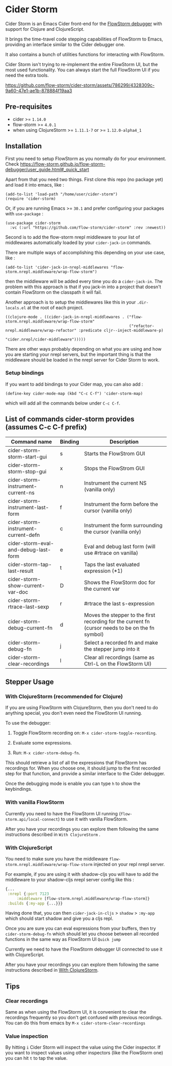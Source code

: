 # Cider Storm

Cider Storm is an Emacs Cider front-end for the [FlowStorm debugger](https://github.com/flow-storm/flow-storm-debugger) with support for Clojure and ClojureScript.

It brings the time-travel code stepping capabilities of FlowStorm to Emacs, providing an interface
similar to the Cider debugger one.

It also contains a bunch of utilities functions for interacting with FlowStorm.

Cider Storm isn't trying to re-implement the entire FlowStorm UI, but the most used functionality.
You can always start the full FlowStorm UI if you need the extra tools.


https://github.com/flow-storm/cider-storm/assets/786299/4328309c-9a60-47e1-ae1b-878884f19aa3


## Pre-requisites

- cider >= `1.14.0`
- flow-storm >= `4.0.1`
- when using ClojureStorm >= `1.11.1-7` or >= `1.12.0-alpha4_1`

## Installation

First you need to setup FlowStorm as you normally do for your environment. Check https://flow-storm.github.io/flow-storm-debugger/user_guide.html#_quick_start

Apart from that you need two things. First clone this repo (no package yet) and load it into emacs, like :

```elisp
(add-to-list 'load-path "/home/user/cider-storm")
(require 'cider-storm)
```

Or, if you are running Emacs >= `30.1` and prefer configuring your packages with `use-package` :
```elisp
(use-package cider-storm
  :vc (:url "https://github.com/flow-storm/cider-storm" :rev :newest))
```

Second is to add the flow-storm nrepl middleware to your list of middlewares automatically loaded by your `cider-jack-in` commands.

There are multiple ways of accomplishing this depending on your use case, like :

```elisp
(add-to-list 'cider-jack-in-nrepl-middlewares "flow-storm.nrepl.middleware/wrap-flow-storm")
```

then the middleware will be added every time you do a `cider-jack-in`. The problem with this approach is that
if you jack-in into a project that doesn't contain FlowStorm on the classpath it will fail.

Another approach is to setup the middlewares like this in your `.dir-locals.el` at the root of each project.

```elisp
((clojure-mode . ((cider-jack-in-nrepl-middlewares . ("flow-storm.nrepl.middleware/wrap-flow-storm"
													  ("refactor-nrepl.middleware/wrap-refactor" :predicate cljr--inject-middleware-p)
													  "cider.nrepl/cider-middleware")))))
```

There are other ways probably depending on what you are using and how you are starting your nrepl servers, but the important thing
is that the middleware should be loaded in the nrepl server for Cider Storm to work.

### Setup bindings

If you want to add bindings to your Cider map, you can also add :

```elisp
(define-key cider-mode-map (kbd "C-c C-f") 'cider-storm-map)
```

which will add all the commands below under `C-c C-f`.

## List of commands cider-storm provides (assumes C-c C-f prefix)

|Command name                         |Binding|Description                                                                                        |
|-------------------------------------|-------|---------------------------------------------------------------------------------------------------|
|cider-storm-storm-start-gui          | s     | Starts the FlowStrom GUI                                                                          |
|cider-storm-storm-stop-gui           | x     | Stops the FlowStrom GUI                                                                           |
|cider-storm-instrument-current-ns    | n     | Instrument the current NS (vanilla only)                                                          |
|cider-storm-instrument-last-form     | f     | Instrument the form before the cursor (vanilla only)                                              |
|cider-storm-instrument-current-defn  | c     | Instrument the form surrounding the cursor (vanilla only)                                         |
|cider-storm-eval-and-debug-last-form | e     | Eval and debug last form (will use #rtrace on vanilla)                                            |
|cider-storm-tap-last-result          | t     | Taps the last evaluated expression (*1)                                                           |
|cider-storm-show-current-var-doc     | D     | Shows the FlowStorm doc for the current var                                                       |
|cider-storm-rtrace-last-sexp         | r     | #rtrace the last s-expression                                                                     |
|cider-storm-debug-current-fn         | d     | Moves the stepper to the first recording for the current fn (cursor needs to be on the fn symbol) |
|cider-storm-debug-fn                 | j     | Select a recorded fn and make the stepper jump into it                                            |
|cider-storm-clear-recordings         | l     | Clear all recordings (same as Ctrl-L on the FlowStorm UI)                                         |

## Stepper Usage

### With ClojureStorm (recommended for Clojure)

If you are using FlowStorm with ClojureStorm, then you don't need to do anything special, you don't even need the FlowStorm UI running.

To use the debugger:

1. Toggle FlowStorm recording on: `M-x cider-storm-toggle-recording`.

2. Evaluate some expressions.

3. Run: `M-x cider-storm-debug-fn`.

This should retrieve a list of all the expressions that FlowStorm has recordings for. When you choose one, it should jump to the first
recorded step for that function, and provide a similar interface to the Cider debugger.

Once the debugging mode is enable you can type `h` to show the keybindings.

### With vanilla FlowStorm

Currently you need to have the FlowStorm UI running (`flow-storm.api/local-connect`) to use it with vanilla FlowStorm.

After you have your recordings you can explore them following the same instructions described in `With ClojureStorm` .

### With ClojureScript

You need to make sure you have the middleware `flow-storm.nrepl.middleware/wrap-flow-storm` injected on your repl nrepl server.

For example, if you are using it with shadow-cljs you will have to add the middleware to your shadow-cljs nrepl server config like this :

```clojure
{...
 :nrepl {:port 7123
	 :middleware [flow-storm.nrepl.middleware/wrap-flow-storm]}
 :builds {:my-app {...}}}
```

Having done that, you can then `cider-jack-in-cljs` > `shadow` > `:my-app` which should start shadow and give you a cljs repl.

Once you are sure you can eval expressions from your buffers, then try `cider-storm-debug-fn` which should let you choose between
all recorded functions in the same way as FlowStorm UI `Quick jump`

Currently we need to have the FlowStorm debugger UI connected to use it with ClojureScript.

After you have your recordings you can explore them following the same instructions described in [With ClojureStorm](#with-clojurestorm-recommended-for-clojure).

## Tips

### Clear recordings

Same as when using the FlowStorm UI, it is convenient to clear the recordings frequently so you don't get confused with previous recordings.
You can do this from emacs by `M-x cider-storm-clear-recordings`

### Value inspection

By hitting `i` Cider Storm will inspect the value using the Cider inspector. If you want to inspect values using other inspectors (like the FlowStorm one)
you can hit `t` to tap the value.
